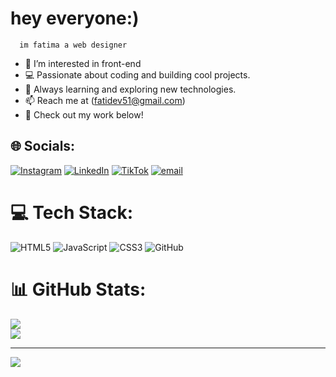 #                                     hey everyone:) 
      im fatima a web designer

- 👀 I’m interested in front-end
- 💻 Passionate about coding and building cool projects.
- 🚀 Always learning and exploring new technologies.
- 📫 Reach me at (fatidev51@gmail.com)
- 🔧 Check out my work below!




## 🌐 Socials:
[![Instagram](https://img.shields.io/badge/Instagram-%23E4405F.svg?logo=Instagram&logoColor=white)](https://instagram.com/hadyfati) [![LinkedIn](https://img.shields.io/badge/LinkedIn-%230077B5.svg?logo=linkedin&logoColor=white)](https://linkedin.com/in/http://www.linkedin.com/in/dev-fati-b59ab3359) [![TikTok](https://img.shields.io/badge/TikTok-%23000000.svg?logo=TikTok&logoColor=white)](https://tiktok.com/@http://www.tiktok.com/@devfatifr) [![email](https://img.shields.io/badge/Email-D14836?logo=gmail&logoColor=white)](mailto:fatidev51@gmail.com) 
# 💻 Tech Stack:
![HTML5](https://img.shields.io/badge/html5-%23E34F26.svg?style=for-the-badge&logo=html5&logoColor=white) ![JavaScript](https://img.shields.io/badge/javascript-%23323330.svg?style=for-the-badge&logo=javascript&logoColor=%23F7DF1E) ![CSS3](https://img.shields.io/badge/css3-%231572B6.svg?style=for-the-badge&logo=css3&logoColor=white) ![GitHub](https://img.shields.io/badge/github-%23121011.svg?style=for-the-badge&logo=github&logoColor=white)
# 📊 GitHub Stats:
![](https://nirzak-streak-stats.vercel.app/?user=programming&theme=dark&hide_border=false)<br/>
![](https://github-readme-stats.vercel.app/api/top-langs/?username=programming&theme=dark&hide_border=false&include_all_commits=true&count_private=true&layout=compact)

---
[![](https://visitcount.itsvg.in/api?id=programming&icon=0&color=0)](https://visitcount.itsvg.in)

<!-- Proudly created with GPRM ( https://gprm.itsvg.in ) -->

<!---
DevFati-Fr/DevFati-Fr is a ✨ special ✨ repository because its `README.md` (this file) appears on your GitHub profile.
You can click the Preview link to take a look at your changes.
--->
